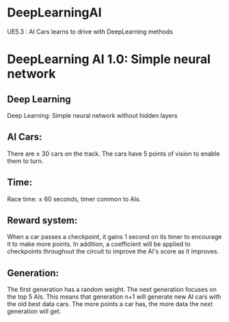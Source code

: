 # DeepLearningAI
 UE5.3 : AI Cars learns to drive with DeepLearning methods

# DeepLearning AI 1.0: Simple neural network

## Deep Learning
Deep Learning: Simple neural network without hidden layers

## AI Cars: 
There are ± 30 cars on the track.
The cars have 5 points of vision to enable them to turn.

## Time: 
Race time: ± 60 seconds, timer common to AIs. 

## Reward system: 
When a car passes a checkpoint, it gains 1 second on its timer to encourage it to make more points.
In addition, a coefficient will be applied to checkpoints throughout the circuit to improve the AI's score as it improves.

## Generation:
The first generation has a random weight.
The next generation focuses on the top 5 AIs. This means that generation n+1 will generate new AI cars with the old best data cars.
The more points a car has, the more data the next generation will get.
